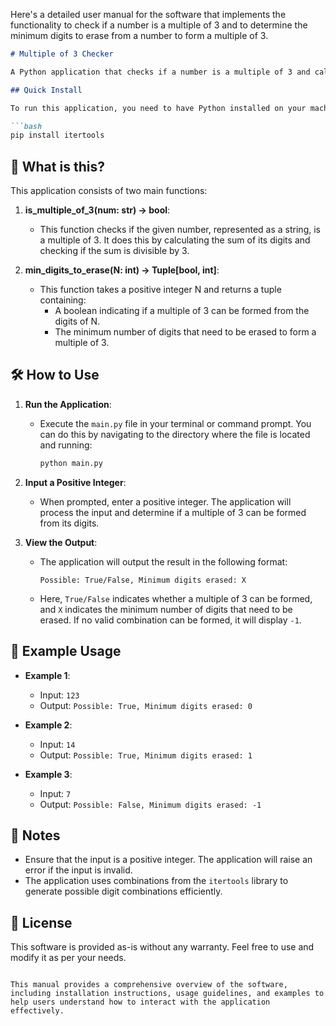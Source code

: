 Here's a detailed user manual for the software that implements the functionality to check if a number is a multiple of 3 and to determine the minimum digits to erase from a number to form a multiple of 3.

```markdown
# Multiple of 3 Checker

A Python application that checks if a number is a multiple of 3 and calculates the minimum number of digits to erase from a given positive integer to form a multiple of 3.

## Quick Install

To run this application, you need to have Python installed on your machine. You can install the required dependencies using pip:

```bash
pip install itertools
```

## 🤔 What is this?

This application consists of two main functions:

1. **is_multiple_of_3(num: str) -> bool**: 
   - This function checks if the given number, represented as a string, is a multiple of 3. It does this by calculating the sum of its digits and checking if the sum is divisible by 3.

2. **min_digits_to_erase(N: int) -> Tuple[bool, int]**: 
   - This function takes a positive integer N and returns a tuple containing:
     - A boolean indicating if a multiple of 3 can be formed from the digits of N.
     - The minimum number of digits that need to be erased to form a multiple of 3.

## 🛠️ How to Use

1. **Run the Application**:
   - Execute the `main.py` file in your terminal or command prompt. You can do this by navigating to the directory where the file is located and running:
     ```bash
     python main.py
     ```

2. **Input a Positive Integer**:
   - When prompted, enter a positive integer. The application will process the input and determine if a multiple of 3 can be formed from its digits.

3. **View the Output**:
   - The application will output the result in the following format:
     ```
     Possible: True/False, Minimum digits erased: X
     ```
   - Here, `True/False` indicates whether a multiple of 3 can be formed, and `X` indicates the minimum number of digits that need to be erased. If no valid combination can be formed, it will display `-1`.

## 📖 Example Usage

- **Example 1**:
  - Input: `123`
  - Output: `Possible: True, Minimum digits erased: 0`
  
- **Example 2**:
  - Input: `14`
  - Output: `Possible: True, Minimum digits erased: 1`
  
- **Example 3**:
  - Input: `7`
  - Output: `Possible: False, Minimum digits erased: -1`

## 📜 Notes

- Ensure that the input is a positive integer. The application will raise an error if the input is invalid.
- The application uses combinations from the `itertools` library to generate possible digit combinations efficiently.

## 📄 License

This software is provided as-is without any warranty. Feel free to use and modify it as per your needs.

```

This manual provides a comprehensive overview of the software, including installation instructions, usage guidelines, and examples to help users understand how to interact with the application effectively.